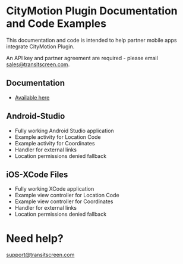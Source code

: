 # CityMotion Plugin Documentation and Code Examples

This documentation and code is intended to help partner mobile apps integrate CityMotion Plugin. 

An API key and partner agreement are required - please email sales@transitscreen.com.

## Documentation
- [Available here](https://github.com/TransitScreen/CityMotion-Webview/blob/master/api-documentation/citymotion-web-api-documentation.md)

## Android-Studio
- Fully working Android Studio application
- Example activity for Location Code
- Example activity for Coordinates
- Handler for external links
- Location permissions denied fallback

## iOS-XCode Files
- Fully working XCode application
- Example view controller for Location Code
- Example view controller for Coordinates
- Handler for external links
- Location permissions denied fallback

# Need help?
support@transitscreen.com 
